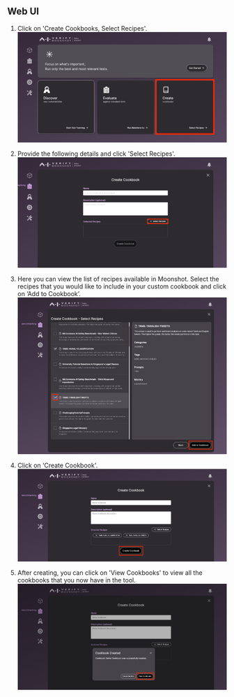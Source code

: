 
## Web UI

1. Click on 'Create Cookbooks, Select Recipes'.
![select create cookbook](./res/create_cookbook_1.png)

2. Provide the following details and click 'Select Recipes'.
![create cookbook form](./res/create_cookbook_2.png)

3. Here you can view the list of recipes available in Moonshot. Select the recipes that you would like to include in your custom cookbook and click on ‘Add to Cookbook’. 
![select recipes](./res/create_cookbook_3.png)

4. Click on ‘Create Cookbook'.
![select recipes](./res/create_cookbook_4.png)

5. After creating, you can click on 'View Cookbooks' to view all the cookbooks that you now have in the tool. 
![select recipes](./res/create_cookbook_5.png)
